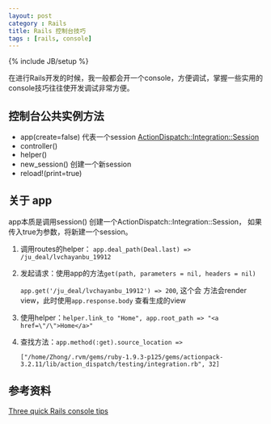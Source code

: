 ```yaml
---
layout: post
category : Rails
title: Rails 控制台技巧
tags : [rails, console]
---
```

{% include JB/setup %}

在进行Rails开发的时候，我一般都会开一个console，方便调试，掌握一些实用的console技巧往往使开发调试非常方便。


## 控制台公共实例方法
  * app(create=false) 代表一个session [ActionDispatch::Integration::Session](http://api.rubyonrails.org/classes/ActionDispatch/Integration/Session.html)
  * controller()
  * helper()
  * new_session() 创建一个新session
  * reload!(print=true)


## 关于 app
  app本质是调用session() 创建一个ActionDispatch::Integration::Session， 如果传入true为参数，将新建一个session。

  1. 调用routes的helper： `app.deal_path(Deal.last) => /ju_deal/lvchayanbu_19912`

  2. 发起请求：使用app的方法`get(path, parameters = nil, headers = nil)`
     
     `app.get('/ju_deal/lvchayanbu_19912') => 200`, 这个会 方法会render view，此时使用`app.response.body` 查看生成的view

  3. 使用helper：`helper.link_to "Home", app.root_path => "<a href=\"/\">Home</a>" `

  4. 查找方法：`app.method(:get).source_location =>`

     `["/home/Zhong/.rvm/gems/ruby-1.9.3-p125/gems/actionpack-3.2.11/lib/action_dispatch/testing/integration.rb", 32] `

## 参考资料
[Three quick Rails console tips](http://37signals.com/svn/posts/3176-three-quick-rails-console-tips)

